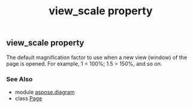 ﻿---
title: view_scale property
second_title: Aspose.Diagram for Python via .NET API References
description: 
type: docs
weight: 430
url: /python-net/aspose.diagram/page/view_scale/
is_root: false
---

## view_scale property


The default magnification factor to use when a new view (window) of the page is opened. For example, 1 = 100%; 1.5 = 150%, and so on.

### See Also
* module [aspose.diagram](../../)
* class [Page](/diagram/python-net/aspose.diagram/page)
